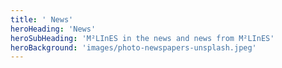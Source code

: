 ```yaml
---
title: ' News'
heroHeading: 'News'
heroSubHeading: 'M²LInES in the news and news from M²LInES'
heroBackground: 'images/photo-newspapers-unsplash.jpeg'
---
```

